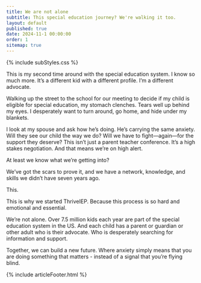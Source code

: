```yaml
---
title: We are not alone
subtitle: This special education journey? We're walking it too.
layout: default
published: true
date: 2024-11-1 00:00:00
order: 1
sitemap: true
---
```


{% include subStyles.css %}

This is my second time around with the special education system. I know so much more. It’s a different kid with a different profile. I’m a different advocate.

Walking up the street to the school for our meeting to decide if my child is eligible for special education, my stomach clenches. Tears well up behind my eyes. I desperately want to turn around, go home, and hide under my blankets.

I look at my spouse and ask how he’s doing. He’s carrying the same anxiety. Will they see our child the way we do? Will we have to fight—again—for the support they deserve? This isn’t just a parent teacher conference. It’s a high stakes negotiation. And that means we’re on high alert.

At least we know what we’re getting into?

We’ve got the scars to prove it, and we have a network, knowledge, and skills we didn’t have seven years ago.

This.

This is why we started ThriveIEP. Because this process is so hard and emotional and essential.

We’re not alone. Over 7.5 million kids each year are part of the special education system in the US. And each child has a parent or guardian or other adult who is their advocate. Who is desperately searching for information and support.

Together, we can build a new future. Where anxiety simply means that you are doing something that matters - instead of a signal that you’re flying blind.

{% include articleFooter.html %}
